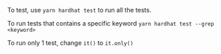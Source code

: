 To test, use `yarn hardhat test` to run all the tests.

To run tests that contains a specific keyword `yarn hardhat test --grep <keyword>`

To run only 1 test, change `it()` to `it.only()`